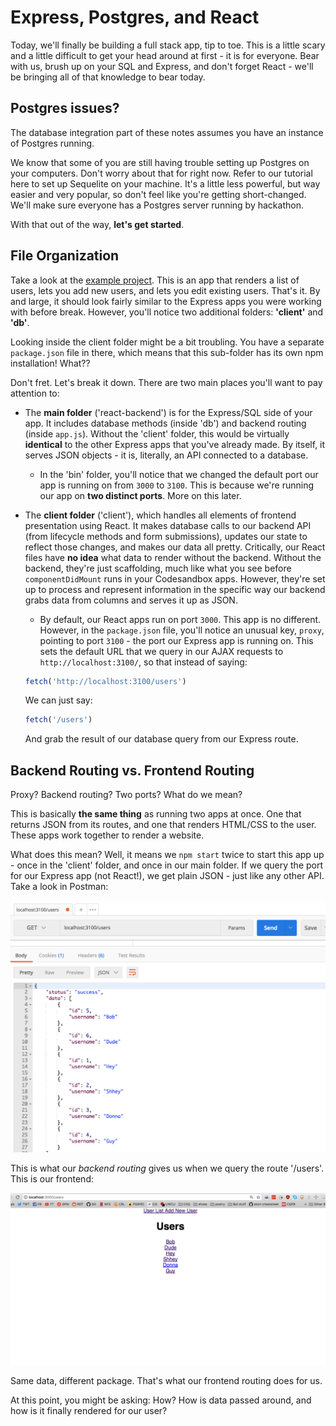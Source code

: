 # Express, Postgres, and React

Today, we'll finally be building a full stack app, tip to toe. This is a little scary and a little difficult to get your head around at first - it is for everyone. Bear with us, brush up on your SQL and Express, and don't forget React - we'll be bringing all of that knowledge to bear today.

## Postgres issues?

The database integration part of these notes assumes you have an instance of Postgres running.

We know that some of you are still having trouble setting up Postgres on your computers. Don't worry about that for right now. Refer to our tutorial here to set up Sequelite on your machine. It's a little less powerful, but way easier and very popular, so don't feel like you're getting short-changed. We'll make sure everyone has a Postgres server running by hackathon.

With that out of the way, **let's get started**.

## File Organization

Take a look at the [example project](https://github.com/crymall/express_fullstack_example/tree/master/react-backend). This is an app that renders a list of users, lets you add new users, and lets you edit existing users. That's it. By and large, it should look fairly similar to the Express apps you were working with before break. However, you'll notice two additional folders: **'client'** and **'db'**.

Looking inside the client folder might be a bit troubling. You have a separate `package.json` file in there, which means that this sub-folder has its own npm installation! What??

Don't fret. Let's break it down. There are two main places you'll want to pay attention to:

  * The **main folder** ('react-backend') is for the Express/SQL side of your app. It includes database methods (inside 'db') and backend routing (inside `app.js`). Without the 'client' folder, this would be virtually **identical** to the other Express apps that you've already made. By itself, it serves JSON objects - it is, literally, an API connected to a database.
    - In the 'bin' folder, you'll notice that we changed the default port our app is running on from `3000` to `3100`. This is because we're running our app on **two distinct ports**. More on this later.
  * The **client folder** ('client'), which handles all elements of frontend presentation using React. It makes database calls to our backend API (from lifecycle methods and form submissions), updates our state to reflect those changes, and makes our data all pretty. Critically, our React files have **no idea** what data to render without the backend. Without the backend, they're just scaffolding, much like what you see before `componentDidMount` runs in your Codesandbox apps. However, they're set up to process and represent information in the specific way our backend grabs data from columns and serves it up as JSON.
    - By default, our React apps run on port `3000`. This app is no different. However, in the `package.json` file, you'll notice an unusual key, `proxy`, pointing to port `3100` - the port our Express app is running on. This sets the default URL that we query in our AJAX requests to `http://localhost:3100/`, so that instead of saying:


    ```js
    fetch('http://localhost:3100/users')
    ```

    We can just say:

    ```js
    fetch('/users')
    ```

    And grab the result of our database query from our Express route.

## Backend Routing vs. Frontend Routing

Proxy? Backend routing? Two ports? What do we mean?

This is basically **the same thing** as running two apps at once. One that returns JSON from its routes, and one that renders HTML/CSS to the user. These apps work together to render a website.

What does this mean? Well, it means we `npm start` twice to start this app up - once in the 'client' folder, and once in our main folder. If we query the port for our Express app (not React!), we get plain JSON - just like any other API. Take a look in Postman:

![screenshot](./screen1.png)

This is what our *backend routing* gives us when we query the route '/users'. This is our frontend:

![screenshot](./screen2.png)

Same data, different package. That's what our frontend routing does for us.

At this point, you might be asking: How? How is data passed around, and how is it finally rendered for our user?
